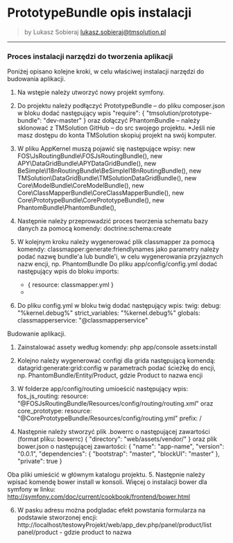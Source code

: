 # PrototypeBundle opis instalacji

>by Lukasz Sobieraj <lukasz.sobieraj@tmsolution.pl>

---

### Proces instalacji narzędzi do tworzenia aplikacji

Poniżej opisano kolejne kroki, w celu właściwej instalacji narzędzi do budowania aplikacji.
1. Na wstępie należy utworzyć nowy projekt symfony.

2. Do projektu należy podłączyć PrototypeBundle – do pliku composer.json w bloku dodać następujący wpis
"require": {
        "tmsolution/prototype-bundle": "dev-master"
}
oraz dołączyć PhantomBundle – należy sklonować z TMSolution GitHub – do src swojego projektu.
*Jeśli nie masz dostępu do konta TMSolution skopiuj projekt na swój komputer.

3. W pliku AppKernel muszą pojawić się następujące wpisy:
            new FOS\JsRoutingBundle\FOSJsRoutingBundle(),
            new APY\DataGridBundle\APYDataGridBundle(),
            new BeSimple\I18nRoutingBundle\BeSimpleI18nRoutingBundle(),
            new TMSolution\DataGridBundle\TMSolutionDataGridBundle(),
            new Core\ModelBundle\CoreModelBundle(),
            new Core\ClassMapperBundle\CoreClassMapperBundle(),
            new Core\PrototypeBundle\CorePrototypeBundle(),
            new PhantomBundle\PhantomBundle(), 

4. Następnie należy przeprowadzić proces tworzenia schematu bazy danych za pomocą komendy:
doctrine:schema:create

5. W kolejnym kroku należy wygenerować plik classmapper za pomocą komendy:
classmapper:generate:friendlynames 
jako parametry należy podać nazwę bundle'a lub bundle'i, w celu wygenerowania przyjaznych nazw encji, np. PhantomBundle
Do pliku app/config/config.yml dodać następujący wpis do bloku imports:
    - { resource: classmapper.yml }
    - 
6. Do pliku config.yml w bloku twig dodać następujący wpis:
twig:
    debug:            "%kernel.debug%"
    strict_variables: "%kernel.debug%"
    globals:
        classmapperservice: "@classmapperservice"


Budowanie aplikacji.

1. Zainstalować assety według komendy: php app/console assets:install
2. Kolejno należy wygenerować configi dla grida następującą komendą:
datagrid:generate:grid:config
w parametrach podać ścieżkę do encji, np. PhantomBundle/Entity/Product, gdzie Product to nazwa encji
3. W folderze app/config/routing umioeścić następujący wpis:
fos_js_routing:
    resource: "@FOSJsRoutingBundle/Resources/config/routing/routing.xml" 
oraz
core_prototype:
    resource: "@CorePrototypeBundle/Resources/config/routing.yml"
    prefix:   /

4.  Następnie należy stworzyć plik .bowerrc o następującej zawartości (format pliku: bowerrc)
{
    "directory": "web/assets/vendor/"
}
oraz plik bower.json o następującej zawartości:
{
  "name": "app-name",
  "version": "0.0.1",
  "dependencies": {
  "bootstrap": "master",
  "blockUI": "master"
      },
  "private": true
}

Oba pliki umieścić w głównym katalogu projektu.
5. Następnie należy wpisać komendę bower install w konsoli. Więcej o instalacji bower dla symfony w linku: http://symfony.com/doc/current/cookbook/frontend/bower.html

6. W  pasku adresu można podgladac efekt powstania formularza na podstawie stworzonej encji:
http://localhost/testowyProjekt/web/app_dev.php/panel/product/list
panel/product - gdzie product to nazwa 

